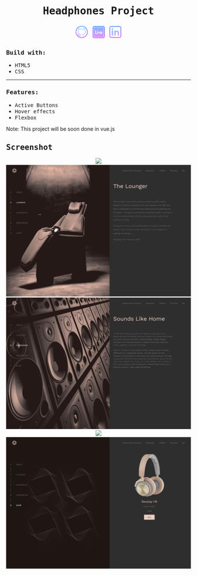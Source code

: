 <h1 align="center"><samp>Headphones Project</samp> </h1>
<p align="center"> 
  <a href="https://github.com/xoFrey" target="_blank"> <img width="40" align="center" src="./assets/img/icons8-github-64.png"/></a>
  <a href="/" target="_blank"> <img width="45" align="center" src="./assets/img/icons8-livepage-64.png"/></a>
  <a href="https://www.linkedin.com/in/izel-acar-0572332ba/" target="_blank"> <img width="40" align="center" src="./assets/img/icons8-linkedin-64.png"/></a>
</p>


<h3><samp>Build with:</samp></h3>
<ul>
<li><samp>HTML5</samp></li>
<li><samp>CSS</samp></li>
</ul>

<hr/>

<h3><samp>Features:</samp></h3>
<ul>
<li><samp>Active Buttons</samp></li>
<li><samp>Hover effects</samp></li>
  <li><samp>Flexbox</samp></li>
</ul>

<p>Note: This project will be soon done in vue.js</p>

<h2><samp>Screenshot</samp></h2>

<p align="center">
<img src="./assets/img/screenshot-about.png"/>
<img src="./assets/img/screenshot-lounger.png"/>
<img src="./assets/img/screenshot-experience.png"/>
<img src="./assets/img/screenshot-inspiration.png"/>
<img src="./assets/img/screenshot-shop.png"/>
</p>
